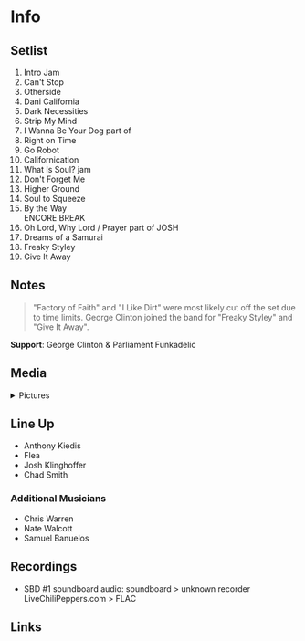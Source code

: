 # Info

## Setlist

1. Intro Jam
2. Can't Stop
3. Otherside
4. Dani California
5. Dark Necessities
6. Strip My Mind
7. I Wanna Be Your Dog part of
8. Right on Time
9. Go Robot
10. Californication
11. What Is Soul? jam
12. Don't Forget Me
13. Higher Ground
14. Soul to Squeeze
15. By the Way
<br> ENCORE BREAK
16. Oh Lord, Why Lord / Prayer part of JOSH
17. Dreams of a Samurai
18. Freaky Styley
19. Give It Away

## Notes

> "Factory of Faith" and "I Like Dirt" were most likely cut off the set due to time limits. George Clinton joined the band for "Freaky Styley" and "Give It Away".

**Support**: George Clinton & Parliament Funkadelic

## Media 

<details>
  <summary>Pictures</summary>
  <!--<img alt="Setlist" title="Setlist" src="_.jpg" height="200" />-->
</details>

## Line Up

* Anthony Kiedis
* Flea
* Josh Klinghoffer
* Chad Smith

### Additional Musicians
* Chris Warren  
* Nate Walcott  
* Samuel Banuelos

## Recordings

* SBD #1 soundboard audio: soundboard > unknown recorder LiveChiliPeppers.com > FLAC

## Links
